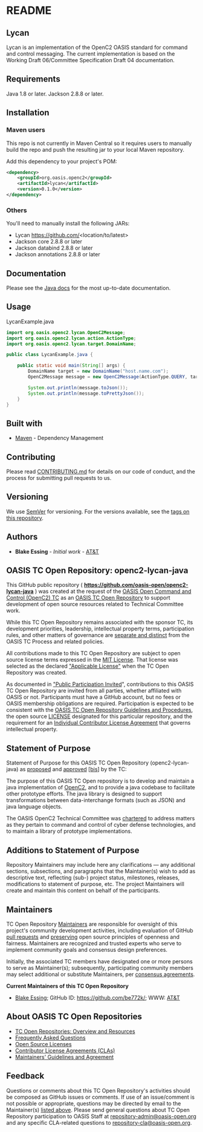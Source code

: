 <div>
<h1>README</h1>

## Lycan

Lycan is an implementation of the OpenC2 OASIS standard for command and control messaging. 
The current implementation is based on the Working Draft 06/Committee Specification Draft  04 documentation. 

## Requirements

Java 1.8 or later.
Jackson 2.8.8 or later.

## Installation

### Maven users

This repo is not currently in Maven Central so it requires users to manually build the repo
and push the resulting jar to your local Maven repository.


Add this dependency to your project's POM:

```xml
<dependency>
	<groupId>org.oasis.openc2</groupId>
	<artifactId>lycan</artifactId>
	<version>0.1.0</version>
</dependency>

```

### Others

You'll need to manually install the following JARs:

* Lycan https://github.com/<location/to/latest>
* Jackson core 2.8.8 or later
* Jackson databind 2.8.8 or later
* Jackson annotations 2.8.8 or later

## Documentation

Please see the [Java docs](https://github.com/oasis-open/openc2-lycan-java/doc) for the most up-to-date documentation.

## Usage

LycanExample.java

```java
import org.oasis.openc2.lycan.OpenC2Message;
import org.oasis.openc2.lycan.action.ActionType;
import org.oasis.openc2.lycan.target.DomainName;

public class LycanExample.java {

	public static void main(String[] args) {
		DomainName target = new DomainName("host.name.com");
		OpenC2Message message = new OpenC2Message(ActionType.QUERY, target);

		System.out.println(message.toJson());
		System.out.println(message.toPrettyJson());
	}
}
```

## Built with
* [Maven](https://maven.apache.org/) - Dependency Management

## Contributing

Please read [CONTRIBUTING.md](https://github.com/oasis-open/openc2-lycan-java/blob/master/CONTRIBUTING.md) for details on our code of conduct, and the process for submitting pull requests to us.

## Versioning

We use [SemVer](http://semver.org/) for versioning. For the versions available, see the [tags on this repository](https://github.com/oasis-open/openc2-lycan-java/tags).

## Authors

* **Blake Essing** - *Initial work* - [AT&T](https://github.com/bessing)


<div>
<h2><a id="readme-general">OASIS TC Open Repository: openc2-lycan-java</a></h2>

<p>This GitHub public repository ( <b><a href="https://github.com/oasis-open/openc2-lycan-java">https://github.com/oasis-open/openc2-lycan-java</a></b> ) was created at the request of the <a href="https://www.oasis-open.org/committees/openc2/">OASIS Open Command and Control (OpenC2) TC</a> as an <a href="https://www.oasis-open.org/resources/open-repositories/">OASIS TC Open Repository</a> to support development of open source resources related to Technical Committee work.</p>

<p>While this TC Open Repository remains associated with the sponsor TC, its development priorities, leadership, intellectual property terms, participation rules, and other matters of governance are <a href="https://github.com/oasis-open/openc2-lycan-java/blob/master/CONTRIBUTING.md#governance-distinct-from-oasis-tc-process">separate and distinct</a> from the OASIS TC Process and related policies.</p>

<p>All contributions made to this TC Open Repository are subject to open source license terms expressed in the <a href="https://www.oasis-open.org/sites/www.oasis-open.org/files/MIT-License.txt">MIT License</a>.  That license was selected as the declared <a href="https://www.oasis-open.org/resources/open-repositories/licenses">"Applicable License"</a> when the TC Open Repository was created.</p>

<p>As documented in <a href="https://github.com/oasis-open/openc2-lycan-java/blob/master/CONTRIBUTING.md#public-participation-invited">"Public Participation Invited</a>", contributions to this OASIS TC Open Repository are invited from all parties, whether affiliated with OASIS or not.  Participants must have a GitHub account, but no fees or OASIS membership obligations are required.  Participation is expected to be consistent with the <a href="https://www.oasis-open.org/policies-guidelines/open-repositories">OASIS TC Open Repository Guidelines and Procedures</a>, the open source <a href="https://github.com/oasis-open/openc2-lycan-java/blob/master/LICENSE">LICENSE</a> designated for this particular repository, and the requirement for an <a href="https://www.oasis-open.org/resources/open-repositories/cla/individual-cla">Individual Contributor License Agreement</a> that governs intellectual property.</p>

</div>

<div>
<h2><a id="purposeStatement">Statement of Purpose</a></h2>

<p>Statement of Purpose for this OASIS TC Open Repository (openc2-lycan-java) as <a href="https://lists.oasis-open.org/archives/openc2/201802/msg00006.html">proposed</a> and <a href="https://lists.oasis-open.org/archives/openc2/201803/msg00007.html">approved</a> [<a href="https://lists.oasis-open.org/archives/openc2/201803/msg00023.html">bis</a>] by the TC:</p>

<p>The purpose of this OASIS TC Open repository is to develop and maintain a java implementation of <a href="http://docs.oasis-open.org/openc2/">OpenC2</a>, and to provide a java codebase to facilitate other prototype efforts.  The java library is designed to support transformations between data-interchange formats (such as JSON) and java language objects.</p>

<p>The OASIS OpenC2 Technical Committee was <a href="https://www.oasis-open.org/committees/openc2/charter.php">chartered</a> to address matters as they pertain to command and control of cyber defense technologies, and to maintain a library of prototype implementations.</p>

</div>

<div><h2><a id="purposeClarifications">Additions to Statement of Purpose</a></h2>

<p>Repository Maintainers may include here any clarifications &mdash; any additional sections, subsections, and paragraphs that the Maintainer(s) wish to add as descriptive text, reflecting (sub-) project status, milestones, releases, modifications to statement of purpose, etc.  The project Maintainers will create and maintain this content on behalf of the participants.</p>
</div>

<div>
<h2><a id="maintainers">Maintainers</a></h2>

<p>TC Open Repository <a href="https://www.oasis-open.org/resources/open-repositories/maintainers-guide">Maintainers</a> are responsible for oversight of this project's community development activities, including evaluation of GitHub <a href="https://github.com/oasis-open/openc2-lycan-java/blob/master/CONTRIBUTING.md#fork-and-pull-collaboration-model">pull requests</a> and <a href="https://www.oasis-open.org/policies-guidelines/open-repositories#repositoryManagement">preserving</a> open source principles of openness and fairness. Maintainers are recognized and trusted experts who serve to implement community goals and consensus design preferences.</p>

<p>Initially, the associated TC members have designated one or more persons to serve as Maintainer(s); subsequently, participating community members may select additional or substitute Maintainers, per <a href="https://www.oasis-open.org/resources/open-repositories/maintainers-guide#additionalMaintainers">consensus agreements</a>.</p>

<p><b><a id="currentMaintainers">Current Maintainers of this TC Open Repository</a></b></p>

<ul>
<li><a href="mailto:be772k@att.com">Blake Essing</a>; GitHub ID: <a href="https://github.com/be772k/">https://github.com/be772k/</a>; WWW: <a href="https://www.att.com/">AT&amp;T</a></li>
</ul>

</div>

<div><h2><a id="aboutOpenRepos">About OASIS TC Open Repositories</a></h2>

<p><ul>
<li><a href="https://www.oasis-open.org/resources/open-repositories/">TC Open Repositories: Overview and Resources</a></li>
<li><a href="https://www.oasis-open.org/resources/open-repositories/faq">Frequently Asked Questions</a></li>
<li><a href="https://www.oasis-open.org/resources/open-repositories/licenses">Open Source Licenses</a></li>
<li><a href="https://www.oasis-open.org/resources/open-repositories/cla">Contributor License Agreements (CLAs)</a></li>
<li><a href="https://www.oasis-open.org/resources/open-repositories/maintainers-guide">Maintainers' Guidelines and Agreement</a></li>
</ul></p>

</div>

<div><h2><a id="feedback">Feedback</a></h2>

<p>Questions or comments about this TC Open Repository's activities should be composed as GitHub issues or comments. If use of an issue/comment is not possible or appropriate, questions may be directed by email to the Maintainer(s) <a href="#currentMaintainers">listed above</a>.  Please send general questions about TC Open Repository participation to OASIS Staff at <a href="mailto:repository-admin@oasis-open.org">repository-admin@oasis-open.org</a> and any specific CLA-related questions to <a href="mailto:repository-cla@oasis-open.org">repository-cla@oasis-open.org</a>.</p>

</div></div>

